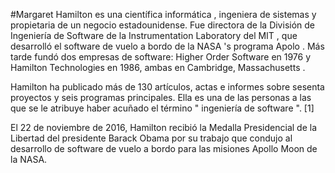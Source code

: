 #Margaret Hamilton
es una científica informática , ingeniera de sistemas y propietaria de un negocio estadounidense. Fue directora de la División de Ingeniería de Software de la Instrumentation Laboratory del MIT , que desarrolló el software de vuelo a bordo de la NASA 's programa Apolo . Más tarde fundó dos empresas de software: Higher Order Software en 1976 y Hamilton Technologies en 1986, ambas en Cambridge, Massachusetts .

Hamilton ha publicado más de 130 artículos, actas e informes sobre sesenta proyectos y seis programas principales. Ella es una de las personas a las que se le atribuye haber acuñado el término " ingeniería de software ". [1]

El 22 de noviembre de 2016, Hamilton recibió la Medalla Presidencial de la Libertad del presidente Barack Obama por su trabajo que condujo al desarrollo de software de vuelo a bordo para las misiones Apollo Moon de la NASA.
